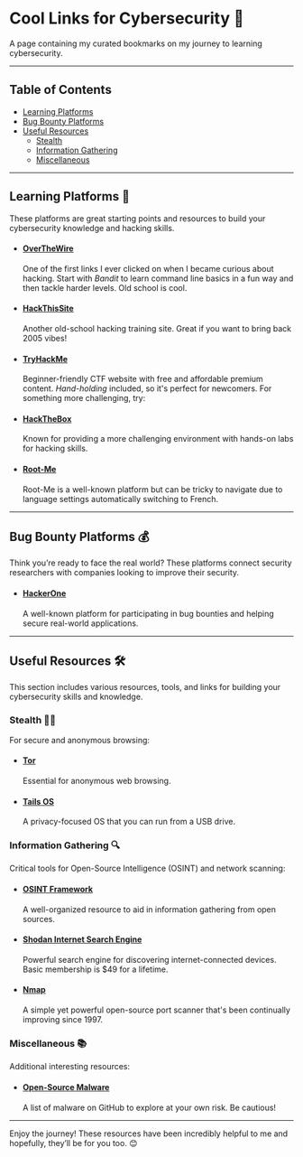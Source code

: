 # Cool Links for Cybersecurity 🚀
A page containing my curated bookmarks on my journey to learning cybersecurity.

---

## Table of Contents
- [Learning Platforms](#learning-platforms)
- [Bug Bounty Platforms](#bug-bounty-platforms)
- [Useful Resources](#useful-resources)
  - [Stealth](#stealth)
  - [Information Gathering](#information-gathering)
  - [Miscellaneous](#miscellaneous)

---

## Learning Platforms 🏫
These platforms are great starting points and resources to build your cybersecurity knowledge and hacking skills.

- #### [OverTheWire](https://overthewire.org/wargames/)
  One of the first links I ever clicked on when I became curious about hacking. Start with *Bandit* to learn command line basics in a fun way and then tackle harder levels. Old school is cool.

- #### [HackThisSite](https://www.hackthissite.org/)
  Another old-school hacking training site. Great if you want to bring back 2005 vibes!

- #### [TryHackMe](https://tryhackme.com/)
  Beginner-friendly CTF website with free and affordable premium content. *Hand-holding* included, so it's perfect for newcomers. For something more challenging, try:

- #### [HackTheBox](https://www.hackthebox.com/)
  Known for providing a more challenging environment with hands-on labs for hacking skills.

- #### [Root-Me](https://www.root-me.org/?lang=en)
  Root-Me is a well-known platform but can be tricky to navigate due to language settings automatically switching to French.

---

## Bug Bounty Platforms 💰
Think you’re ready to face the real world? These platforms connect security researchers with companies looking to improve their security.

- #### [HackerOne](https://www.hackerone.com/)
  A well-known platform for participating in bug bounties and helping secure real-world applications.

---

## Useful Resources 🛠️
This section includes various resources, tools, and links for building your cybersecurity skills and knowledge.

### Stealth 🕵️‍♂️
For secure and anonymous browsing:

- #### [Tor](https://www.torproject.org/)
  Essential for anonymous web browsing.

- #### [Tails OS](https://tails.net/)
  A privacy-focused OS that you can run from a USB drive.

### Information Gathering 🔍
Critical tools for Open-Source Intelligence (OSINT) and network scanning:

- #### [OSINT Framework](https://osintframework.com/)
  A well-organized resource to aid in information gathering from open sources.

- #### [Shodan Internet Search Engine](https://www.shodan.io/)
  Powerful search engine for discovering internet-connected devices. Basic membership is $49 for a lifetime.

- #### [Nmap](https://nmap.org/)
  A simple yet powerful open-source port scanner that's been continually improving since 1997.

### Miscellaneous 📚
Additional interesting resources:

- #### [Open-Source Malware](https://github.com/BushidoUK/Open-source-Malware/blob/main/GitHubMalware.csv)
  A list of malware on GitHub to explore at your own risk. Be cautious!

---

Enjoy the journey! These resources have been incredibly helpful to me and hopefully, they’ll be for you too. 😊

